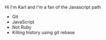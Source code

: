 Hi I'm Karl and I'm a fan of the Javascript path
* Git
* JavaScript
* Not Ruby
* Killing history using git rebase
